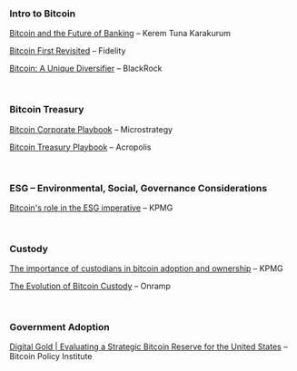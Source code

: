 ### Intro to Bitcoin
[Bitcoin and the Future of Banking](https://www.linkedin.com/posts/keremtunakarakurum_bitcoin-and-the-future-of-banking-kerem-activity-7132581566647590913-hyj9/) – Kerem Tuna Karakurum

[Bitcoin First Revisited](https://www.fidelitydigitalassets.com/research-and-insights/bitcoin-first-revisited) – Fidelity

[Bitcoin: A Unique Diversifier](https://www.blackrock.com/us/financial-professionals/insights/bitcoin-unique-diversifier) – BlackRock

<br/>

### Bitcoin Treasury
[Bitcoin Corporate Playbook](https://www.microstrategy.com/bitcoin/documents/treasury-reserve-policy) – Microstrategy

[Bitcoin Treasury Playbook](https://www.acropolistreasury.com/playbook) – Acropolis

<br/>

### ESG – Environmental, Social, Governance Considerations
[Bitcoin's role in the ESG imperative](https://kpmg.com/kpmg-us/content/dam/kpmg/pdf/2024/bitcoins-role-esg-imperative.pdf) – KPMG

<br/>

### Custody
[The importance of custodians in bitcoin adoption and ownership](https://kpmg.com/us/en/articles/2024/importance-custodians-bitcoin-adoption-ownership.html) – KPMG

[The Evolution of Bitcoin Custody](https://onrampbitcoin.com/the-evolution-of-bitcoin-custody/) – Onramp

<br/>

### Government Adoption
[Digital Gold | Evaluating a Strategic Bitcoin Reserve for the United States](https://cdn.prod.website-files.com/627aa615676bdd1d47ec97d4/6728de9bb63561ee70156bd5_BPI%20Policy%20Brief%20Digital%20Gold.pdf) – Bitcoin Policy Institute
